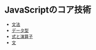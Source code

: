 # JavaScriptのコア技術

* [文法](https://github.com/abiitaka/javascript/tree/master/2_CoreJavaScript/2_1_Syntax)
* [データ型](https://github.com/abiitaka/javascript/tree/master/2_CoreJavaScript/2_2_DataType)
* [式と演算子](https://github.com/abiitaka/javascript/tree/master/2_CoreJavaScript/2_3_Expression_operator)
* [文](https://github.com/abiitaka/javascript/tree/master/2_CoreJavaScript/2_4_Sentence)

